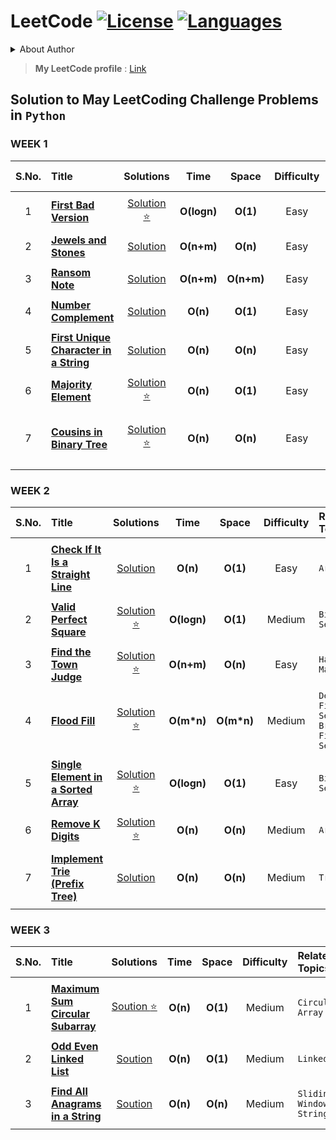# LeetCode [![License](https://img.shields.io/badge/License-MIT%20License-blue.svg)](LICENSE)  [![Languages](https://img.shields.io/badge/Languages-Python%20%7C%20MySQL%20%7C%20Bash-orange.svg?style=social&logo=python&logoWidth=20)](README.md)

<details>
<summary>About Author</summary>
  
- [ ] Final Year student pursuing Bachelors
- [ ] Looking for Job Opportunities :office:
- [ ] Can be reached out at :email: : maydev22@gmail.com

</details>

> **My LeetCode profile** : [Link](https://leetcode.com/maydev22/)

## Solution to May LeetCoding Challenge Problems in ```Python```

### WEEK 1

|  S.No. |                          Title                                       | Solutions |  Time | Space | Difficulty | Related Topics | 
| :---:  |                          :---                                        |  :---:   |  :---: | :---: |    :---:   | :--- |
||||||||
| 1 | [**First Bad Version**](https://leetcode.com/explore/challenge/card/may-leetcoding-challenge/534/week-1-may-1st-may-7th/3316/)             | [Solution :star:](https://github.com/may12day/May-LeetCoding-Challenge/tree/master/Week%201%20May%201st%E2%80%93May%207th/1%20First%20Bad%20Version) | **O(logn)** | **O(1)** | Easy | ```Binary Search``` |
||||||||
| 2 | [**Jewels and Stones**](https://leetcode.com/explore/challenge/card/may-leetcoding-challenge/534/week-1-may-1st-may-7th/3317/)             | [Solution](https://github.com/may12day/May-LeetCoding-Challenge/tree/master/Week%201%20May%201st%E2%80%93May%207th/2%20Jewels%20and%20Stones) | **O(n+m)** | **O(n)** | Easy | ```Set, Array``` |
||||||||
| 3 | [**Ransom Note**](https://leetcode.com/explore/challenge/card/may-leetcoding-challenge/534/week-1-may-1st-may-7th/3318/)             | [Solution](https://github.com/may12day/May-LeetCoding-Challenge/tree/master/Week%201%20May%201st%E2%80%93May%207th/3%20Ransom%20Note) | **O(n+m)** | **O(n+m)** | Easy | ```Hash Map``` |
||||||||
| 4 | [**Number Complement**](https://leetcode.com/explore/challenge/card/may-leetcoding-challenge/534/week-1-may-1st-may-7th/3319/)             | [Solution](https://github.com/may12day/May-LeetCoding-Challenge/tree/master/Week%201%20May%201st%E2%80%93May%207th/4%20Number%20Complement) | **O(n)** | **O(1)** | Easy | ```Bit Manipulation``` |
||||||||
| 5 | [**First Unique Character in a String**](https://leetcode.com/explore/challenge/card/may-leetcoding-challenge/534/week-1-may-1st-may-7th/3320/)             | [Solution](https://github.com/may12day/May-LeetCoding-Challenge/tree/master/Week%201%20May%201st%E2%80%93May%207th/5%20First%20Unique%20Character%20in%20a%20String) | **O(n)** | **O(n)** | Easy | ```Dequeue, Hash Map``` |
||||||||
| 6 | [**Majority Element**](https://leetcode.com/explore/challenge/card/may-leetcoding-challenge/534/week-1-may-1st-may-7th/3321/)             | [Solution :star:](https://github.com/may12day/May-LeetCoding-Challenge/tree/master/Week%201%20May%201st%E2%80%93May%207th/6%20Majority%20Element) | **O(n)** | **O(1)** | Easy | ```Array``` |
||||||||
| 7 | [**Cousins in Binary Tree**](https://leetcode.com/explore/challenge/card/may-leetcoding-challenge/534/week-1-may-1st-may-7th/3322/)             | [Solution :star:](https://github.com/may12day/May-LeetCoding-Challenge/tree/master/Week%201%20May%201st%E2%80%93May%207th/7%20Cousins%20in%20Binary%20Tree) | **O(n)** | **O(n)** | Easy | ```Breadth First Search, Depth First Search, Tree``` |
||||||||

### WEEK 2

|  S.No. |                          Title                                       | Solutions |  Time | Space | Difficulty | Related Topics | 
| :---:  |                          :---                                        |  :---:   |  :---: | :---: |    :---:   | :--- |
||||||||
| 1 | [**Check If It Is a Straight Line**](https://leetcode.com/explore/challenge/card/may-leetcoding-challenge/535/week-2-may-8th-may-14th/3323/)             | [Solution ](https://github.com/may12day/May-LeetCoding-Challenge/tree/master/Week%202%20May%208th%E2%80%93May%2014th/1%20Check%20If%20It%20Is%20a%20Straight%20Line) | **O(n)** | **O(1)** | Easy | ```Array``` |
||||||||
| 2 | [**Valid Perfect Square**](https://leetcode.com/explore/challenge/card/may-leetcoding-challenge/535/week-2-may-8th-may-14th/3324/)             | [Solution :star: ](https://github.com/may12day/May-LeetCoding-Challenge/tree/master/Week%202%20May%208th%E2%80%93May%2014th/2%20Valid%20Perfect%20Square) | **O(logn)** | **O(1)** | Medium | ```Binary Search``` |
||||||||
| 3 | [**Find the Town Judge**](https://leetcode.com/explore/challenge/card/may-leetcoding-challenge/535/week-2-may-8th-may-14th/3325/)             | [Solution :star: ](https://github.com/may12day/May-LeetCoding-Challenge/tree/master/Week%202%20May%208th%E2%80%93May%2014th/3%20Find%20the%20Town%20Judge) | **O(n+m)** | **O(n)** | Easy | ```Hash Map``` |
||||||||
| 4 | [**Flood Fill**](https://leetcode.com/explore/challenge/card/may-leetcoding-challenge/535/week-2-may-8th-may-14th/3326/)             | [Solution :star: ](https://github.com/may12day/May-LeetCoding-Challenge/tree/master/Week%202%20May%208th%E2%80%93May%2014th/4%20Flood%20Fill) | **O(m*n)** | **O(m*n)** | Medium | ```Depth First Search, Breadth First Search``` |
||||||||
| 5 | [**Single Element in a Sorted Array**](https://leetcode.com/explore/challenge/card/may-leetcoding-challenge/535/week-2-may-8th-may-14th/3327/)             | [Solution :star: ](https://github.com/may12day/May-LeetCoding-Challenge/tree/master/Week%202%20May%208th%E2%80%93May%2014th/5%20Single%20Element%20in%20a%20Sorted%20Array) | **O(logn)** | **O(1)** | Easy | ```Binary Search``` |
||||||||
| 6 | [**Remove K Digits**](https://leetcode.com/explore/challenge/card/may-leetcoding-challenge/535/week-2-may-8th-may-14th/3328/)             | [Solution :star: ](https://github.com/may12day/May-LeetCoding-Challenge/tree/master/Week%202%20May%208th%E2%80%93May%2014th/6%20Remove%20K%20Digits) | **O(n)** | **O(n)** | Medium | ```Array``` |
||||||||
| 7 | [**Implement Trie (Prefix Tree)**](https://leetcode.com/explore/challenge/card/may-leetcoding-challenge/535/week-2-may-8th-may-14th/3329/)             | [Solution ](https://github.com/may12day/May-LeetCoding-Challenge/tree/master/Week%202%20May%208th%E2%80%93May%2014th/7%20Implement%20Trie%20(Prefix%20Tree)) | **O(n)** | **O(n)** | Medium | ```Trie``` |
||||||||

### WEEK 3

|  S.No. |                          Title                                       | Solutions |  Time | Space | Difficulty | Related Topics | 
| :---:  |                          :---                                        |  :---:   |  :---: | :---: |    :---:   | :--- |
||||||||
| 1 | [**Maximum Sum Circular Subarray**](https://leetcode.com/explore/challenge/card/may-leetcoding-challenge/536/week-2-may-8th-may-14th/3330/)             | [Soution :star: ](https://github.com/may12day/May-LeetCoding-Challenge/tree/master/Week%203%20May%2015th%E2%80%93May%2021st/1%20Maximum%20Sum%20Circular%20Subarray) | **O(n)** | **O(1)** | Medium | ```Circular Array``` |
||||||||
| 2 | [**Odd Even Linked List**](https://leetcode.com/explore/challenge/card/may-leetcoding-challenge/536/week-2-may-8th-may-14th/3331/)             | [Soution ](https://github.com/may12day/May-LeetCoding-Challenge/tree/master/Week%203%20May%2015th%E2%80%93May%2021st/2%20Odd%20Even%20Linked%20List) | **O(n)** | **O(1)** | Medium | ```LinkedList``` |
||||||||
| 3 | [**Find All Anagrams in a String**](https://leetcode.com/explore/challenge/card/may-leetcoding-challenge/536/week-2-may-8th-may-14th/3332/)             | [Soution ](https://github.com/may12day/May-LeetCoding-Challenge/tree/master/Week%203%20May%2015th%E2%80%93May%2021st/3%20Find%20All%20Anagrams%20in%20a%20String) | **O(n)** | **O(n)** | Medium | ```Sliding Window, Strings``` |
||||||||
